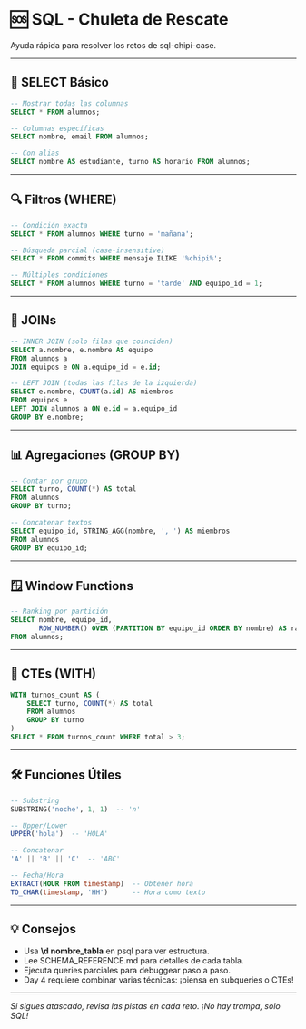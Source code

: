 # 🆘 SQL - Chuleta de Rescate

Ayuda rápida para resolver los retos de sql-chipi-case.

---

## 📌 SELECT Básico

```sql
-- Mostrar todas las columnas
SELECT * FROM alumnos;

-- Columnas específicas
SELECT nombre, email FROM alumnos;

-- Con alias
SELECT nombre AS estudiante, turno AS horario FROM alumnos;
```

---

## 🔍 Filtros (WHERE)

```sql
-- Condición exacta
SELECT * FROM alumnos WHERE turno = 'mañana';

-- Búsqueda parcial (case-insensitive)
SELECT * FROM commits WHERE mensaje ILIKE '%chipi%';

-- Múltiples condiciones
SELECT * FROM alumnos WHERE turno = 'tarde' AND equipo_id = 1;
```

---

## 🔗 JOINs

```sql
-- INNER JOIN (solo filas que coinciden)
SELECT a.nombre, e.nombre AS equipo
FROM alumnos a
JOIN equipos e ON a.equipo_id = e.id;

-- LEFT JOIN (todas las filas de la izquierda)
SELECT e.nombre, COUNT(a.id) AS miembros
FROM equipos e
LEFT JOIN alumnos a ON e.id = a.equipo_id
GROUP BY e.nombre;
```

---

## 📊 Agregaciones (GROUP BY)

```sql
-- Contar por grupo
SELECT turno, COUNT(*) AS total
FROM alumnos
GROUP BY turno;

-- Concatenar textos
SELECT equipo_id, STRING_AGG(nombre, ', ') AS miembros
FROM alumnos
GROUP BY equipo_id;
```

---

## 🪟 Window Functions

```sql
-- Ranking por partición
SELECT nombre, equipo_id,
       ROW_NUMBER() OVER (PARTITION BY equipo_id ORDER BY nombre) AS ranking
FROM alumnos;
```

---

## 🧩 CTEs (WITH)

```sql
WITH turnos_count AS (
    SELECT turno, COUNT(*) AS total
    FROM alumnos
    GROUP BY turno
)
SELECT * FROM turnos_count WHERE total > 3;
```

---

## 🛠️ Funciones Útiles

```sql
-- Substring
SUBSTRING('noche', 1, 1)  -- 'n'

-- Upper/Lower
UPPER('hola')  -- 'HOLA'

-- Concatenar
'A' || 'B' || 'C'  -- 'ABC'

-- Fecha/Hora
EXTRACT(HOUR FROM timestamp)  -- Obtener hora
TO_CHAR(timestamp, 'HH')      -- Hora como texto
```

---

## 💡 Consejos

- Usa **\d nombre_tabla** en psql para ver estructura.
- Lee SCHEMA_REFERENCE.md para detalles de cada tabla.
- Ejecuta queries parciales para debuggear paso a paso.
- Day 4 requiere combinar varias técnicas: ¡piensa en subqueries o CTEs!

---

*Si sigues atascado, revisa las pistas en cada reto. ¡No hay trampa, solo SQL!*
